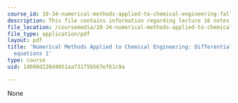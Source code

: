 ```yaml
---
course_id: 10-34-numerical-methods-applied-to-chemical-engineering-fall-2015
description: This file contains information regarding lecture 16 notes.
file_location: /coursemedia/10-34-numerical-methods-applied-to-chemical-engineering-fall-2015/1d690d228d4051aa73175b567ef61c9a_MIT10_34F15_Lec16.pdf
file_type: application/pdf
layout: pdf
title: 'Numerical Methods Applied to Chemical Engineering: Differential-algebraic
  equations 1'
type: course
uid: 1d690d228d4051aa73175b567ef61c9a

---
```

None
